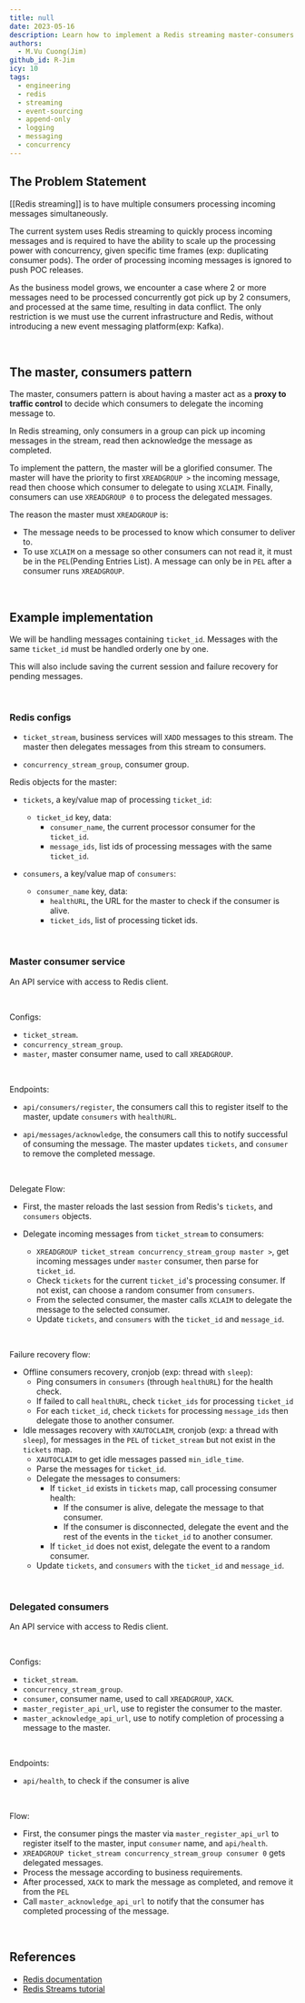 ```yaml
---
title: null
date: 2023-05-16
description: Learn how to implement a Redis streaming master-consumers pattern to delegate messages, handle concurrency, and avoid data conflicts using Redis commands like XREADGROUP and XCLAIM.
authors:
  - M.Vu Cuong(Jim)
github_id: R-Jim
icy: 10
tags:
  - engineering
  - redis
  - streaming
  - event-sourcing
  - append-only
  - logging
  - messaging
  - concurrency
---
```


## The Problem Statement

[[Redis streaming]] is to have multiple consumers processing incoming messages simultaneously.

The current system uses Redis streaming to quickly process incoming messages and is required to have the ability to scale up the processing power with concurrency, given specific time frames (exp: duplicating consumer pods). The order of processing incoming messages is ignored to push POC releases.

As the business model grows, we encounter a case where 2 or more messages need to be processed concurrently got pick up by 2 consumers, and processed at the same time, resulting in data conflict. The only restriction is we must use the current infrastructure and Redis, without introducing a new event messaging platform(exp: Kafka).

<br/>

## The master, consumers pattern

The master, consumers pattern is about having a master act as a **proxy to traffic control** to decide which consumers to delegate the incoming message to.

In Redis streaming, only consumers in a group can pick up incoming messages in the stream, read then acknowledge the message as completed.

To implement the pattern, the master will be a glorified consumer. The master will have the priority to first `XREADGROUP >` the incoming message, read then choose which consumer to delegate to using `XCLAIM`. Finally, consumers can use `XREADGROUP 0` to process the delegated messages.

The reason the master must `XREADGROUP` is:

- The message needs to be processed to know which consumer to deliver to.
- To use `XCLAIM` on a message so other consumers can not read it, it must be in the `PEL`(Pending Entries List). A message can only be in `PEL` after a consumer runs `XREADGROUP`.

<br/>

## Example implementation

We will be handling messages containing `ticket_id`. Messages with the same `ticket_id` must be handled orderly one by one.

This will also include saving the current session and failure recovery for pending messages.

<br/>

### Redis configs

- `ticket_stream`, business services will `XADD` messages to this stream. The master then delegates messages from this stream to consumers.

- `concurrency_stream_group`, consumer group.

Redis objects for the master:

- `tickets`, a key/value map of processing `ticket_id`:

  - `ticket_id` key, data:
    - `consumer_name`, the current processor consumer for the `ticket_id`.
    - `message_ids`, list ids of processing messages with the same `ticket_id`.

- `consumers`, a key/value map of `consumers`:
  - `consumer_name` key, data:
    - `healthURL`, the URL for the master to check if the consumer is alive.
    - `ticket_ids`, list of processing ticket ids.

<br/>

### Master consumer service

An API service with access to Redis client.

<br/>

Configs:

- `ticket_stream`.
- `concurrency_stream_group`.
- `master`, master consumer name, used to call `XREADGROUP`.

<br/>

Endpoints:

- `api/consumers/register`, the consumers call this to register itself to the master, update `consumers` with `healthURL`.

- `api/messages/acknowledge`, the consumers call this to notify successful of consuming the message. The master updates `tickets`, and `consumer` to remove the completed message.

<br/>

Delegate Flow:

- First, the master reloads the last session from Redis's `tickets`, and `consumers` objects.

- Delegate incoming messages from `ticket_stream` to consumers:
  - `XREADGROUP ticket_stream concurrency_stream_group master >`, get incoming messages under `master` consumer, then parse for `ticket_id`.
  - Check `tickets` for the current `ticket_id`'s processing consumer. If not exist, can choose a random consumer from `consumers`.
  - From the selected consumer, the master calls `XCLAIM` to delegate the message to the selected consumer.
  - Update `tickets`, and `consumers` with the `ticket_id` and `message_id`.

<br/>

Failure recovery flow:

- Offline consumers recovery, cronjob (exp: thread with `sleep`):
  - Ping consumers in `consumers` (through `healthURL`) for the health check.
  - If failed to call `healthURL`, check `ticket_ids` for processing `ticket_id`
  - For each `ticket_id`, check `tickets` for processing `message_ids` then delegate those to another consumer.
- Idle messages recovery with `XAUTOCLAIM`, cronjob (exp: a thread with `sleep`), for messages in the `PEL` of `ticket_stream` but not exist in the `tickets` map.
  - `XAUTOCLAIM` to get idle messages passed `min_idle_time`.
  - Parse the messages for `ticket_id`.
  - Delegate the messages to consumers:
    - If `ticket_id` exists in `tickets` map, call processing consumer health:
      - If the consumer is alive, delegate the message to that consumer.
      - If the consumer is disconnected, delegate the event and the rest of the events in the `ticket_id` to another consumer.
    - If `ticket_id` does not exist, delegate the event to a random consumer.
  - Update `tickets`, and `consumers` with the `ticket_id` and `message_id`.

<br/>

### Delegated consumers

An API service with access to Redis client.

<br/>

Configs:

- `ticket_stream`.
- `concurrency_stream_group`.
- `consumer`, consumer name, used to call `XREADGROUP`, `XACK`.
- `master_register_api_url`, use to register the consumer to the master.
- `master_acknowledge_api_url`, use to notify completion of processing a message to the master.

<br/>

Endpoints:

- `api/health`, to check if the consumer is alive

<br/>

Flow:

- First, the consumer pings the master via `master_register_api_url` to register itself to the master, input `consumer` name, and `api/health`.
- `XREADGROUP ticket_stream concurrency_stream_group consumer 0` gets delegated messages.
- Process the message according to business requirements.
- After processed, `XACK` to mark the message as completed, and remove it from the `PEL`
- Call `master_acknowledge_api_url` to notify that the consumer has completed processing of the message.

<br/>

## References

- [Redis documentation](https://redis.io/docs/)
- [Redis Streams tutorial](https://redis.io/docs/data-types/streams-tutorial/)
